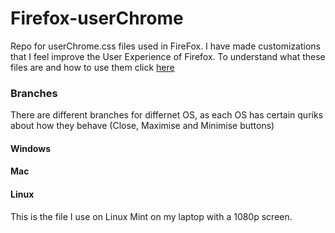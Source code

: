 # Firefox-userChrome
Repo for userChrome.css files used in FireFox. I have made customizations that I feel improve the User Experience of Firefox. To understand what these files are and how to use them click [here](https://www.userchrome.org/how-create-userchrome-css.html)

### Branches
There are different branches for differnet OS, as each OS has certain quriks about how they behave (Close, Maximise and Minimise buttons)

#### Windows

#### Mac

#### Linux
This is the file I use on Linux Mint on my laptop with a 1080p screen.
